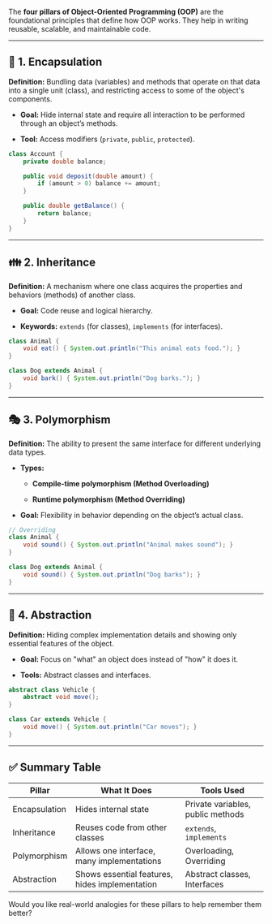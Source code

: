 The **four pillars of Object-Oriented Programming (OOP)** are the foundational principles that define how OOP works. They help in writing reusable, scalable, and maintainable code.

---

## 🧱 **1. Encapsulation**

**Definition:** Bundling data (variables) and methods that operate on that data into a single unit (class), and restricting access to some of the object's components.

- **Goal:** Hide internal state and require all interaction to be performed through an object’s methods.
    
- **Tool:** Access modifiers (`private`, `public`, `protected`).
    

```java
class Account {
    private double balance;

    public void deposit(double amount) {
        if (amount > 0) balance += amount;
    }

    public double getBalance() {
        return balance;
    }
}
```

---

## 👪 **2. Inheritance**

**Definition:** A mechanism where one class acquires the properties and behaviors (methods) of another class.

- **Goal:** Code reuse and logical hierarchy.
    
- **Keywords:** `extends` (for classes), `implements` (for interfaces).
    

```java
class Animal {
    void eat() { System.out.println("This animal eats food."); }
}

class Dog extends Animal {
    void bark() { System.out.println("Dog barks."); }
}
```

---

## 🎭 **3. Polymorphism**

**Definition:** The ability to present the same interface for different underlying data types.

- **Types:**
    
    - **Compile-time polymorphism (Method Overloading)**
        
    - **Runtime polymorphism (Method Overriding)**
        
- **Goal:** Flexibility in behavior depending on the object’s actual class.
    

```java
// Overriding
class Animal {
    void sound() { System.out.println("Animal makes sound"); }
}

class Dog extends Animal {
    void sound() { System.out.println("Dog barks"); }
}
```

---

## 🧩 **4. Abstraction**

**Definition:** Hiding complex implementation details and showing only essential features of the object.

- **Goal:** Focus on "what" an object does instead of "how" it does it.
    
- **Tools:** Abstract classes and interfaces.
    

```java
abstract class Vehicle {
    abstract void move();
}

class Car extends Vehicle {
    void move() { System.out.println("Car moves"); }
}
```

---

## ✅ Summary Table

|Pillar|What It Does|Tools Used|
|---|---|---|
|Encapsulation|Hides internal state|Private variables, public methods|
|Inheritance|Reuses code from other classes|`extends`, `implements`|
|Polymorphism|Allows one interface, many implementations|Overloading, Overriding|
|Abstraction|Shows essential features, hides implementation|Abstract classes, Interfaces|

Would you like real-world analogies for these pillars to help remember them better?